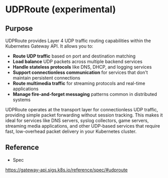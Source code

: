 # UDPRoute (experimental)

## Purpose

UDPRoute provides Layer 4 UDP traffic routing capabilities within the Kubernetes Gateway API. It allows you to:

- **Route UDP traffic** based on port and destination matching
- **Load balance** UDP packets across multiple backend services
- **Handle stateless protocols** like DNS, DHCP, and logging services
- **Support connectionless communication** for services that don't maintain persistent connections
- **Route multimedia traffic** for streaming protocols and real-time applications
- **Manage fire-and-forget messaging** patterns common in distributed systems

UDPRoute operates at the transport layer for connectionless UDP traffic, providing simple packet forwarding without session tracking. This makes it ideal for services like DNS servers, syslog collectors, game servers, streaming media applications, and other UDP-based services that require fast, low-overhead packet delivery in your Kubernetes cluster.

## Reference

- Spec

<https://gateway-api.sigs.k8s.io/reference/spec/#udproute>
